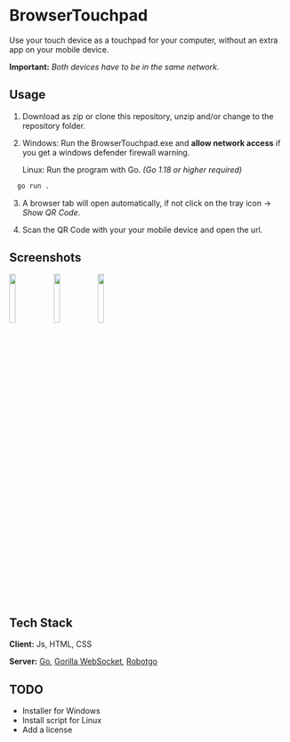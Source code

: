
# BrowserTouchpad

Use your touch device as a touchpad for your computer, 
without an extra app on your mobile device.

**Important:** *Both devices have to be in the same network.*


## Usage 

1. Download as zip or clone this repository, unzip and/or change to the repository folder.

2. Windows: Run the BrowserTouchpad.exe and **allow network access** if you get a windows defender firewall warning.
  
    Linux: Run the program with Go. *(Go 1.18 or higher required)*

```bash
  go run .
```

3. A browser tab will open automatically, if not click on the tray icon -> *Show QR Code*.

4. Scan the QR Code with your your mobile device and open the url.


## Screenshots

<img src="https://github.com/onnbt/BrowserTouchpad/blob/master/screenshots/tray.png" width=15% height=15%>
<img src="https://github.com/onnbt/BrowserTouchpad/blob/master/screenshots/browser.png" width=15% height=15%>
<img src="https://github.com/onnbt/BrowserTouchpad/blob/master/screenshots/mobile.jpg" width=15% height=15%>

## Tech Stack

**Client:** Js, HTML, CSS

**Server:** [Go](https://github.com/golang), [Gorilla WebSocket](https://github.com/gorilla/websocket), [Robotgo](https://github.com/go-vgo/robotgo)


## TODO

- Installer for Windows
- Install script for Linux
- Add a license
